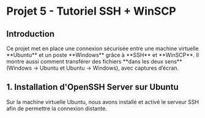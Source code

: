 # Projet 5 - Tutoriel SSH + WinSCP
## Introduction
<p>Ce projet met en place une connexion sécurisée entre une machine virtuelle **Ubuntu** et un poste **Windows** grâce à **SSH** et **WinSCP**.
Il montre aussi comment transférer des fichiers **dans les deux sens** (Windows → Ubuntu et Ubuntu → Windows), avec captures d’écran.</p>

## 1. Installation d'OpenSSH Server sur Ubuntu
<p>Sur la machine virtuelle Ubuntu, nous avons installé et activé le serveur SSH afin de permettre la connexion distante.</p>
